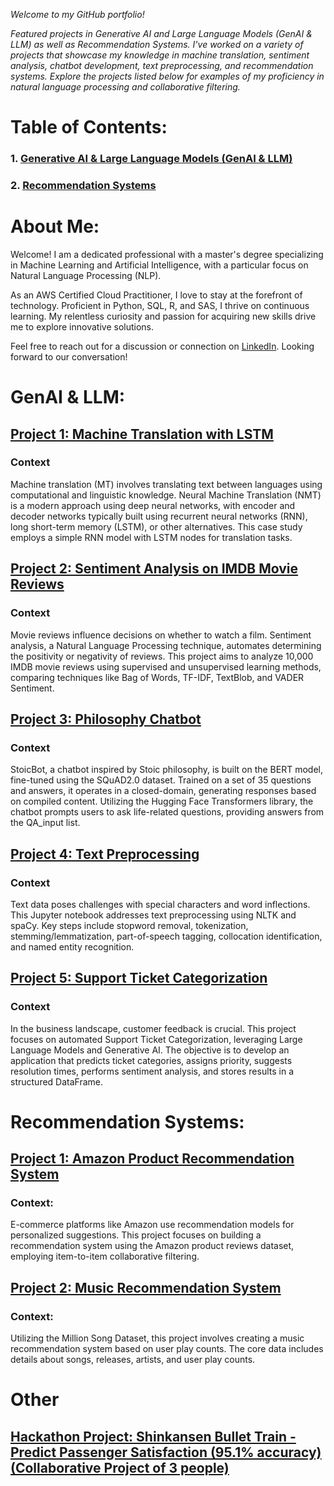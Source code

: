 *Welcome to my GitHub portfolio!*

*Featured projects in Generative AI and Large Language Models (GenAI & LLM) as well as Recommendation Systems.  I've worked on a variety of projects that showcase my knowledge in machine translation, sentiment analysis, chatbot development, text preprocessing, and recommendation systems. Explore the projects listed below for examples of my proficiency in natural language processing and collaborative filtering.*

# Table of Contents:
### 1. [Generative AI & Large Language Models (GenAI & LLM)](https://github.com/wissaljawad/Projects/tree/main/NLP%26LLM_Projects)
### 2. [Recommendation Systems](https://github.com/wissaljawad/Projects/tree/main/Recommendation_Systems)

# About Me:

Welcome! I am a dedicated professional with a master's degree specializing in Machine Learning and Artificial Intelligence, with a particular focus on Natural Language Processing (NLP).

As an AWS Certified Cloud Practitioner, I love to stay at the forefront of technology. Proficient in Python, SQL, R, and SAS, I thrive on continuous learning. My relentless curiosity and passion for acquiring new skills drive me to explore innovative solutions.

Feel free to reach out for a discussion or connection on [LinkedIn](https://www.linkedin.com/in/wissaljawad/). Looking forward to our conversation!

# GenAI & LLM: 

## [Project 1: Machine Translation with LSTM](https://github.com/wissaljawad/Projects/blob/main/NLP%26LLM_Projects/Language_Translation_LSTM.ipynb)
### Context
Machine translation (MT) involves translating text between languages using computational and linguistic knowledge. Neural Machine Translation (NMT) is a modern approach using deep neural networks, with encoder and decoder networks typically built using recurrent neural networks (RNN), long short-term memory (LSTM), or other alternatives. This case study employs a simple RNN model with LSTM nodes for translation tasks.

## [Project 2: Sentiment Analysis on IMDB Movie Reviews](https://github.com/wissaljawad/Projects/blob/main/NLP%26LLM_Projects/Movie_Reviews_Sentiment_Analysis.ipynb)
### Context
Movie reviews influence decisions on whether to watch a film. Sentiment analysis, a Natural Language Processing technique, automates determining the positivity or negativity of reviews. This project aims to analyze 10,000 IMDB movie reviews using supervised and unsupervised learning methods, comparing techniques like Bag of Words, TF-IDF, TextBlob, and VADER Sentiment.

## [Project 3: Philosophy Chatbot](https://github.com/wissaljawad/Projects/blob/main/NLP%26LLM_Projects/Philosophy_Chatbot.ipynb)
### Context
StoicBot, a chatbot inspired by Stoic philosophy, is built on the BERT model, fine-tuned using the SQuAD2.0 dataset. Trained on a set of 35 questions and answers, it operates in a closed-domain, generating responses based on compiled content. Utilizing the Hugging Face Transformers library, the chatbot prompts users to ask life-related questions, providing answers from the QA_input list.

## [Project 4: Text Preprocessing](https://github.com/wissaljawad/Projects/blob/main/NLP%26LLM_Projects/TextPreprocessing.ipynb)
### Context
Text data poses challenges with special characters and word inflections. This Jupyter notebook addresses text preprocessing using NLTK and spaCy. Key steps include stopword removal, tokenization, stemming/lemmatization, part-of-speech tagging, collocation identification, and named entity recognition.

## [Project 5: Support Ticket Categorization](https://github.com/wissaljawad/Projects/blob/main/NLP%26LLM_Projects/Ticketing_%20Automation.ipynb)
### Context
In the business landscape, customer feedback is crucial. This project focuses on automated Support Ticket Categorization, leveraging Large Language Models and Generative AI. The objective is to develop an application that predicts ticket categories, assigns priority, suggests resolution times, performs sentiment analysis, and stores results in a structured DataFrame.


# Recommendation Systems:

## [Project 1: Amazon Product Recommendation System](https://github.com/wissaljawad/Projects/blob/main/Recommendation_Systems/Amazon%20Recommendation%20System.ipynb)
### Context:
E-commerce platforms like Amazon use recommendation models for personalized suggestions. This project focuses on building a recommendation system using the Amazon product reviews dataset, employing item-to-item collaborative filtering.

## [Project 2: Music Recommendation System](https://github.com/wissaljawad/Projects/blob/main/Recommendation_Systems/Music_Recommendation.ipynb)
### Context:
Utilizing the Million Song Dataset, this project involves creating a music recommendation system based on user play counts. The core data includes details about songs, releases, artists, and user play counts.

# Other
## [**Hackathon Project:** Shinkansen Bullet Train - Predict Passenger Satisfaction (95.1% accuracy) (Collaborative Project of 3 people)](https://github.com/wissaljawad/Projects/blob/main/Recommendation_Systems/Shinkansen-Hackathon%20Stacking%20Final.ipynb)
